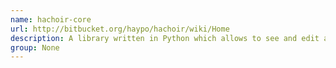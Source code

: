 ```yaml
---
name: hachoir-core
url: http://bitbucket.org/haypo/hachoir/wiki/Home
description: A library written in Python which allows to see and edit a binary files field per field.
group: None
---
```

